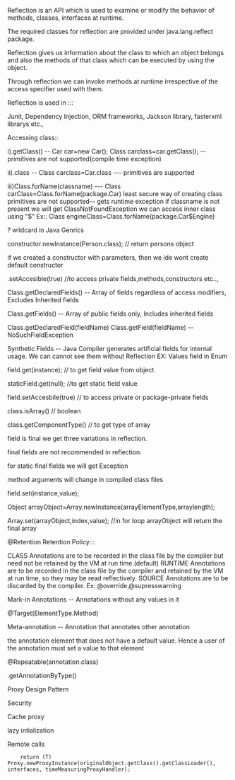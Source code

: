 Reflection is an API which is used to examine or modify the behavior of methods, classes, interfaces at runtime.

The required classes for reflection are provided under java.lang.reflect package.

Reflection gives us information about the class to which an object belongs and also the methods of that class which can be executed by using the object.

Through reflection we can invoke methods at runtime irrespective of the access specifier used with them.


Reflection is used in :::

Junit, Dependency Injection, ORM frameworks, Jackson library, fasterxml librarys etc.,


Accessing class::

i).getClass()  -- Car car=new Car();   Class<Car> carclass=car.getClass();  -- primitives are not supported(compile time exception)

ii).class  -- Class<Car> carclass=Car.class ---  primitives are supported

iii)Class.forName(classname) --- Class<?> carClass=Class.forName(package.Car) 
    least secure way of creating class
    primitives are not supported-- gets runtime exception
    if classname is not present we will get ClassNotFoundException
    we can access inner class using "$" Ex::  Class<?> engineClass=Class.forName(package.Car$Engine)
    
    
? wildcard in Java Genrics


constructor.newInstance(Person.class);  // return persons object

if we created a constructor with parameters, then we ide wont create default constructor

.setAccesible(true) //to access private fields,methods,constructors etc..,


Class.getDeclaredFields() -- Array of fields regardless of access modifiers, Excludes Inherited fields

Class.getFields() -- Array of public fields only, Includes inherited fields

Class.getDeclaredField(fieldName)  Class.getField(fieldName) -- NoSuchFieldException


Synthetic Fields -- Java Compiler generates artificial fields for internal usage. We can cannot see them without Reflection
EX: Values field in Enum

field.get(instance); // to get field value from object

staticField.get(null); //to get static field value 

field.setAccesbile(true) // to access private or package-private fields
 
class.isArray() // boolean

class.getComponentType() // to get type of array		


field is final we get three variations in reflection.

final fields are not recommended in reflection.

for static final fields we will get Exception

method arguments will change in compiled class files

field.set(instance,value);

Object arrayObject=Array.newInstance(arrayElementType,arraylength);

Array.set(arrayObject,index,value); //in for loop    arrayObject will return the final array


@Retention
Retention Policy:::

CLASS
Annotations are to be recorded in the class file by the compiler but need not be retained by the VM at run time.(default)
RUNTIME
Annotations are to be recorded in the class file by the compiler and retained by the VM at run time, so they may be read reflectively.
SOURCE
Annotations are to be discarded by the compiler. Ex: @override,@supresswarning

Mark-in Annotations  -- Annotations without any values in it


@Target(ElementType.Method)

Meta-annotation -- Annotation that annotates other annotation

the  annotation element that does not have a default value. Hence a user of the annotation must set a value to that element

@Repeatable(annotation.class)

.getAnnotationByType()

Proxy Design Pattern

Security

Cache proxy

lazy intialization

Remote calls


        return (T) Proxy.newProxyInstance(originalObject.getClass().getClassLoader(), interfaces, timeMeasuringProxyHandler);
 
    
  
